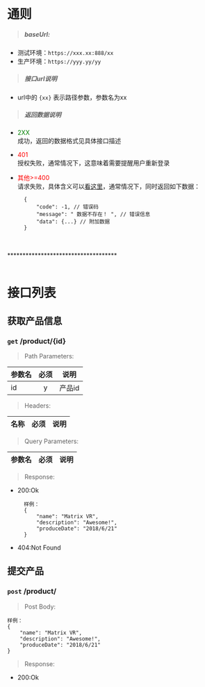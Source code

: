 # 通则

>##### baseUrl:
  
* 测试环境：`https://xxx.xx:888/xx`
* 生产环境：`https://yyy.yy/yy`

>##### 接口url说明


 * url中的 `{xx}` 表示路径参数，参数名为xx


>##### 返回数据说明

* <font color="green">2XX</font>  
    成功，返回的数据格式见具体接口描述
* <font color="red">401</font>  
    授权失败，通常情况下，这意味着需要提醒用户重新登录
* <font color="red">其他>=400</font>  
    请求失败，具体含义可以[看这里](https://baike.baidu.com/item/HTTP%E7%8A%B6%E6%80%81%E7%A0%81)，通常情况下，同时返回如下数据：

        { 
            "code": -1, // 错误码 
            "message": " 数据不存在！ ", // 错误信息 
            "data": {...} // 附加数据 
        }
<br/>
<br/>
************************************
<br/>
<br/>

# 接口列表


## 获取产品信息
### `get` **/product/{id}**

> Path Parameters:

参数名 | 必须 | 说明
-- | :--: | -- 
id | y | 产品id

> Headers:

名称 | 必须 | 说明
-- | :--: | --

> Query Parameters:

参数名 | 必须 | 说明
-- | :--: | -- 

> Response:

* 200:Ok
        
        样例：
        {
            "name": "Matrix VR",
            "description": "Awesome!",
            "produceDate": "2018/6/21"
        }
* 404:Not Found


## 提交产品
### `post` **/product/**

> Post Body:

    样例：
    {
        "name": "Matrix VR",
        "description": "Awesome!",
        "produceDate": "2018/6/21"
    }
> Response:

* 200:Ok
